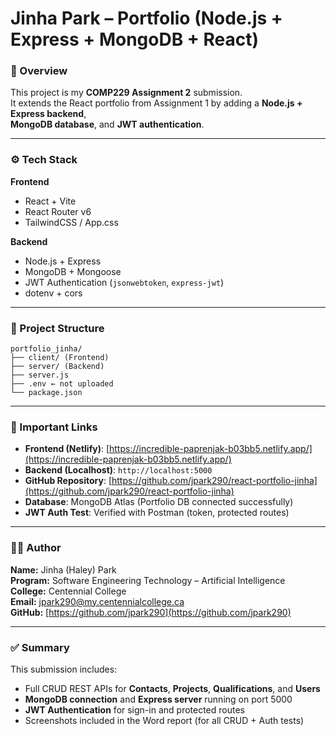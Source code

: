 # Jinha Park – Portfolio (Node.js + Express + MongoDB + React)

### 🧩 Overview
This project is my **COMP229 Assignment 2** submission.  
It extends the React portfolio from Assignment 1 by adding a **Node.js + Express backend**,  
**MongoDB database**, and **JWT authentication**.

---

### ⚙️ Tech Stack
**Frontend**
- React + Vite  
- React Router v6  
- TailwindCSS / App.css  

**Backend**
- Node.js + Express  
- MongoDB + Mongoose  
- JWT Authentication (`jsonwebtoken`, `express-jwt`)  
- dotenv + cors  

---

### 📂 Project Structure
```
portfolio_jinha/
├── client/ (Frontend)
├── server/ (Backend)
├── server.js
├── .env ← not uploaded
└── package.json
```


---

### 🔗 Important Links
- **Frontend (Netlify)**: [https://incredible-paprenjak-b03bb5.netlify.app/](https://incredible-paprenjak-b03bb5.netlify.app/)  
- **Backend (Localhost)**: `http://localhost:5000`
- **GitHub Repository**: [https://github.com/jpark290/react-portfolio-jinha](https://github.com/jpark290/react-portfolio-jinha)
- **Database**: MongoDB Atlas (Portfolio DB connected successfully)
- **JWT Auth Test**: Verified with Postman (token, protected routes)

---

### 🧑‍💻 Author
**Name:** Jinha (Haley) Park  
**Program:** Software Engineering Technology – Artificial Intelligence  
**College:** Centennial College  
**Email:** jpark290@my.centennialcollege.ca  
**GitHub:** [https://github.com/jpark290](https://github.com/jpark290)

---

### ✅ Summary
This submission includes:
- Full CRUD REST APIs for **Contacts**, **Projects**, **Qualifications**, and **Users**
- **MongoDB connection** and **Express server** running on port 5000
- **JWT Authentication** for sign-in and protected routes
- Screenshots included in the Word report (for all CRUD + Auth tests)
